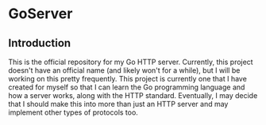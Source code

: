 # GoServer

## Introduction

This is the official repository for my Go HTTP server.
Currently, this project doesn't have an official name (and likely won't for a while), but I will be working on this pretty frequently.
This project is currently one that I have created for myself so that I can learn the Go programming language and how a server works, along with the HTTP standard.
Eventually, I may decide that I should make this into more than just an HTTP server and may implement other types of protocols too.

